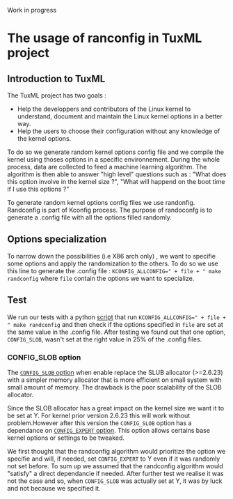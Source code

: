 Work in progress

# The usage of ranconfig in TuxML project

## Introduction to TuxML

The TuxML project has two goals :

* Help the developpers and contributors of the Linux kernel to understand, document and maintain the Linux kernel options in a better way.
* Help the users to choose their configuration without any knowledge of the kernel options.

To do so we generate random kernel options config file and we compile the kernel using thoses options in a specific environnement. During the whole process, data are collected to feed a machine learning algorithm. The algorithm is then able to answer "high level" questions such as : "What does this option involve in the kernel size ?", "What will happend on the boot time if I use this options ?"

To generate random kernel options config files we use randonfig. Randconfig is part of Kconfig process. The purpose of randoconfg is to generate a .config file with all the options filled randomly.

## Options specialization

To narrow down the possibilities (i.e X86 arch only) , we want to specifie some options and apply the randomization to the others. To do so we use this line to generate the .config file :     `KCONFIG_ALLCONFIG=" + file + " make randconfig` where `file` contain the options we want to specialize.

## Test

We run our tests with a python [script](https://github.com/TuxML/ProjetIrma/blob/dev/special-config/kconfig_checker.py) that run `KCONFIG_ALLCONFIG=" + file + " make randconfig` and then check if the options specified in `file` are set at the same value in the .config file. After testing we found out that one option, `CONFIG_SLOB`, wasn't set at the right value in 25% of the .config files.

### CONFIG_SLOB option

The [`CONFIG_SLOB` option](https://cateee.net/lkddb/web-lkddb/SLOB.html) when enable replace the SLUB allocator (>=2.6.23) with a simpler memory allocator that is more efficient on small system with small amount of memory. The drawback is the poor scalability of the SLOB allocator.

Since the SLOB allocator has a great impact on the kernel size we want it to be set at Y. For kernel prior version 2.6.23 this will work without problem.However after this version the `CONFIG_SLOB` option has a dependance on [`CONFIG_EXPERT` option](https://cateee.net/lkddb/web-lkddb/EXPERT.html).
This option allows certains base kernel options or settings to be tweaked.

We first thought that the randconfig algorithm would prioritize the option we specifie and will, if needed, set `CONFIG_EXPERT` to Y even if it was randomly not set before. To sum up we assumed that the randconfig algorithm would "satisfy" a direct dependancie if needed. After further test we realise it was not the case and so, when `CONFIG_SLOB` was actually set at Y, it was by luck and not because we specified it.